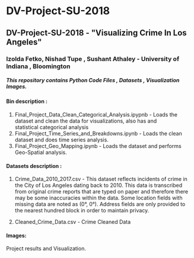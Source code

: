 # DV-Project-SU-2018
## DV-Project-SU-2018 - "Visualizing Crime In Los Angeles"
### Izolda Fetko, Nishad Tupe , Sushant Athaley - University of Indiana , Bloomington 
##### This repository contains Python Code Files , Datasets , Visualization Images. 

#### Bin description :

1. Final_Project_Data_Clean_Categorical_Analysis.ipypnb - Loads the dataset and clean the data for visualizations, also has and  
statistical categorical analysis 
2. Final_Project_Time_Series_and_Breakdowns.ipynb - Loads the clean dataset and does time series analysis.
3. Final_Project_Geo_Mapping.ipynb - Loads the dataset and performs Geo-Spatial analysis.  

#### Datasets description :
1. Crime_Data_2010_2017.csv - This dataset reflects incidents of crime in the City of Los Angeles dating back to 2010. This data is transcribed from original crime reports that are typed on paper and therefore there may be some inaccuracies within the data. Some location fields with missing data are noted as (0°, 0°). Address fields are only provided to the nearest hundred block in order to maintain privacy.

2. Cleaned_Crime_Data.csv - Crime Cleaned Data

#### Images:
Project results and Visualization.  
